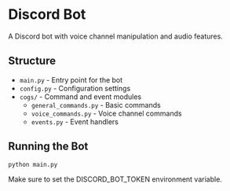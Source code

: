 # Discord Bot

A Discord bot with voice channel manipulation and audio features.

## Structure
- `main.py` - Entry point for the bot
- `config.py` - Configuration settings
- `cogs/` - Command and event modules
  - `general_commands.py` - Basic commands
  - `voice_commands.py` - Voice channel commands
  - `events.py` - Event handlers

## Running the Bot
```
python main.py
```

Make sure to set the DISCORD_BOT_TOKEN environment variable.
